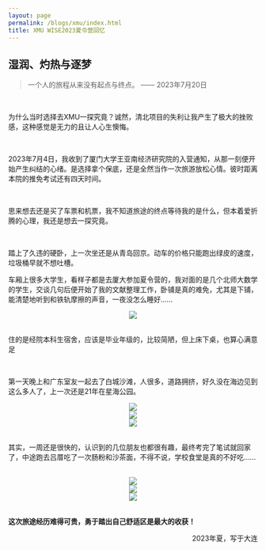 ```yaml
---
layout: page
permalink: /blogs/xmu/index.html
title: XMU WISE2023夏令营回忆
---
```


## 湿润、灼热与逐梦

> 一个人的旅程从来没有起点与终点。 —— 2023年7月20日

<br>

为什么当时选择去XMU一探究竟？诚然，清北项目的失利让我产生了极大的挫败感，这种感觉是无力的且让人心生懊悔。

<br>

2023年7月4日，我收到了厦门大学王亚南经济研究院的入营通知，从那一刻便开始产生纠结的心绪。是选择拿个保底，还是全然当作一次旅游放松心情。彼时距离本院的推免考试还有四天时间。


<br>

思来想去还是买了车票和机票，我不知道旅途的终点等待我的是什么，但本着爱折腾的心理，我还是想去一探究竟。

<br>

踏上了久违的硬卧，上一次坐还是从青岛回京。动车的价格只能跑出绿皮的速度，垃圾桶早就不想吐槽。


车厢上很多大学生，看样子都是去厦大参加夏令营的，我对面的是几个北师大数学的学生，交谈几句后便开始了我的文献整理工作，卧铺是真的难免，尤其是下铺，能清楚地听到和铁轨摩擦的声音，一夜没怎么睡好……

<center>
<img src="/blogs/travel/xmu/IMG_20230714_180156.jpg">
</center>

<br>

住的是经院本科生宿舍，应该是毕业年级的，比较简陋，但上床下桌，也算心满意足

<br>

第一天晚上和广东室友一起去了白城沙滩，人很多，道路拥挤，好久没在海边见到这么多人了，上一次还是21年在星海公园。

<center>
<img src="/blogs/travel/xmu/IMG_20230714_180342.jpg">
</center>

<center>
<img src="/blogs/travel/xmu/IMG_20230714_180414.jpg">
</center>

<center>
<img src="/blogs/travel/xmu/IMG_20230714_181801.jpg">
</center>

<br>

其实，一周还是很快的，认识到的几位朋友也都很有趣，最终考完了笔试就回家了，中途跑去吕厝吃了一次肠粉和沙茶面，不得不说，学校食堂是真的不好吃……

<br>

<center>
<img src="/blogs/travel/xmu/IMG_20230717_171327.jpg">
</center>

<center>
<img src="/blogs/travel/xmu/IMG_20230718_171527.jpg">
</center>

<center>
<img src="/blogs/travel/xmu/IMG_20230720_144626.jpg">
</center>


<br>**这次旅途经历难得可贵，勇于踏出自己舒适区是最大的收获！**

<p align="right">2023年夏，写于大连</p>